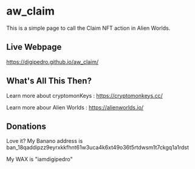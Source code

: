 # aw_claim
 
This is a simple page to call the Claim NFT action in Alien Worlds.

## Live Webpage

https://digipedro.github.io/aw_claim/

## What's All This Then?

Learn more about cryptomonKeys : https://cryptomonkeys.cc/

Learn more abour Alien Worlds : https://alienworlds.io/

## Donations

Love it? My Banano address is ban_18qaddipzz9eyrxkkfhnt61w3uca4k6xt49o36t5rtdwsm1t7ckgq1a1rdst

My WAX is "iamdigipedro"